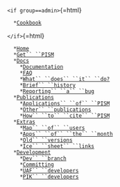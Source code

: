 `<if group==admin>`{=html}

`   * `[`Cookbook`](private:cookbook)

`</if>`{=html}

`   * `[`Home`](Home)\
`   * `[`Get`` ``PISM`](Stable_version)\
`   * `[`Docs`](Overview)\
`     * `[`Documentation`](Overview)\
`     * `[`FAQ`](faq)\
`     * `[`What`` ``does`` ``it`` ``do?`](aboutpism)\
`     * `[`Brief`` ``history`](history)\
`     * `[`Reporting`` ``a`` ``bug`](reporting_bugs)\
`   * `[`Publications`](publications)\
`     * `[`Applications`` ``of`` ``PISM`](publications)\
`     * `[`Other`` ``publications`](numerical_pubs)\
`     * `[`How`` ``to`` ``cite`` ``PISM`](https://github.com/pism/pism/blob/master/ACKNOWLEDGE.rst)\
`   * `[`Extras`](projects)\
`     * `[`Map`` ``of`` ``users`](projects#where_are_pism_users)\
`     * `[`Apps`` ``of`` ``the`` ``month`](old_paotm)\
`     * `[`Old`` ``versions`](Older_versions)\
`     * `[`Ice`` ``sheet`` ``links`](related_links)\
`   * `[`Development`](development_version)\
`     * `[`Dev`` ``branch`](development_version)\
`     * `[`Committing`](committing)\
`     * `[`UAF`` ``developers`](About)\
`     * `[`PIK`` ``developers`](pik:pism-pik)
